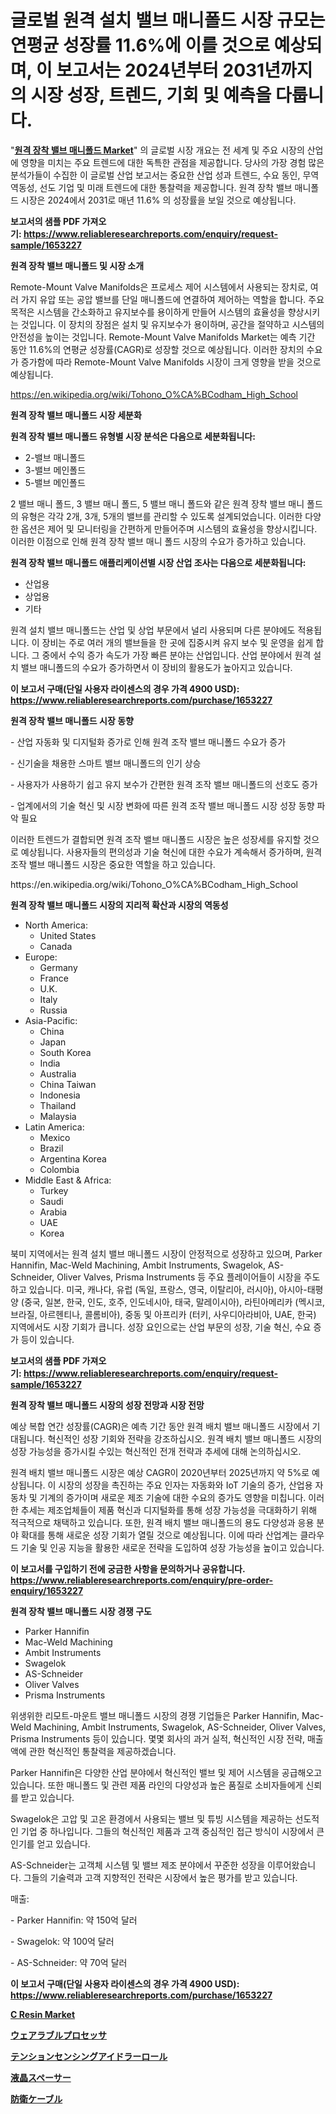 <p><h1>글로벌 원격 설치 밸브 매니폴드 시장 규모는 연평균 성장률 11.6%에 이를 것으로 예상되며, 이 보고서는 2024년부터 2031년까지의 시장 성장, 트렌드, 기회 및 예측을 다룹니다.</h1></p><p>"<strong><a href="https://www.reliableresearchreports.com/remote-mount-valve-manifolds-r1653227">원격 장착 밸브 매니폴드 Market</a></strong>" 의 글로벌 시장 개요는 전 세계 및 주요 시장의 산업에 영향을 미치는 주요 트렌드에 대한 독특한 관점을 제공합니다. 당사의 가장 경험 많은 분석가들이 수집한 이 글로벌 산업 보고서는 중요한 산업 성과 트렌드, 수요 동인, 무역 역동성, 선도 기업 및 미래 트렌드에 대한 통찰력을 제공합니다. 원격 장착 밸브 매니폴드 시장은 2024에서 2031로 매년 11.6% 의 성장률을 보일 것으로 예상됩니다.</p>
<p><strong>보고서의 샘플 PDF 가져오기:&nbsp;<a href="https://www.reliableresearchreports.com/enquiry/request-sample/1653227">https://www.reliableresearchreports.com/enquiry/request-sample/1653227</a></strong></p>
<p><strong>원격 장착 밸브 매니폴드 및 시장 소개</strong></p>
<p><p>Remote-Mount Valve Manifolds은 프로세스 제어 시스템에서 사용되는 장치로, 여러 가지 유압 또는 공압 밸브를 단일 매니폴드에 연결하여 제어하는 역할을 합니다. 주요 목적은 시스템을 간소화하고 유지보수를 용이하게 만들어 시스템의 효율성을 향상시키는 것입니다. 이 장치의 장점은 설치 및 유지보수가 용이하며, 공간을 절약하고 시스템의 안전성을 높이는 것입니다. Remote-Mount Valve Manifolds Market는 예측 기간 동안 11.6%의 연평균 성장률(CAGR)로 성장할 것으로 예상됩니다. 이러한 장치의 수요가 증가함에 따라 Remote-Mount Valve Manifolds 시장이 크게 영향을 받을 것으로 예상됩니다.</p></p>
<p><a href="https://en.wikipedia.org/wiki/Tohono_O%CA%BCodham_High_School">https://en.wikipedia.org/wiki/Tohono_O%CA%BCodham_High_School</a></p>
<p><strong>원격 장착 밸브 매니폴드 시장 세분화</strong></p>
<p><strong>원격 장착 밸브 매니폴드 유형별 시장 분석은 다음으로 세분화됩니다:</strong></p>
<p><ul><li>2-밸브 매니폴드</li><li>3-밸브 메인폴드</li><li>5-밸브 메인폴드</li></ul></p>
<p><p>2 밸브 매니 폴드, 3 밸브 매니 폴드, 5 밸브 매니 폴드와 같은 원격 장착 밸브 매니 폴드의 유형은 각각 2개, 3개, 5개의 밸브를 관리할 수 있도록 설계되었습니다. 이러한 다양한 옵션은 제어 및 모니터링을 간편하게 만들어주며 시스템의 효율성을 향상시킵니다. 이러한 이점으로 인해 원격 장착 밸브 매니 폴드 시장의 수요가 증가하고 있습니다.</p></p>
<p><strong>원격 장착 밸브 매니폴드 애플리케이션별 시장 산업 조사는 다음으로 세분화됩니다:</strong></p>
<p><ul><li>산업용</li><li>상업용</li><li>기타</li></ul></p>
<p><p>원격 설치 밸브 매니폴드는 산업 및 상업 부문에서 널리 사용되며 다른 분야에도 적용됩니다. 이 장비는 주로 여러 개의 밸브들을 한 곳에 집중시켜 유지 보수 및 운영을 쉽게 합니다. 그 중에서 수익 증가 속도가 가장 빠른 분야는 산업입니다. 산업 분야에서 원격 설치 밸브 매니폴드의 수요가 증가하면서 이 장비의 활용도가 높아지고 있습니다.</p></p>
<p><strong>이 보고서 구매(단일 사용자 라이센스의 경우 가격 4900 USD): <a href="https://www.reliableresearchreports.com/purchase/1653227">https://www.reliableresearchreports.com/purchase/1653227</a></strong></p>
<p><strong>원격 장착 밸브 매니폴드 시장 동향</strong></p>
<p><p>- 산업 자동화 및 디지털화 증가로 인해 원격 조작 밸브 매니폴드 수요가 증가</p><p>- 신기술을 채용한 스마트 밸브 매니폴드의 인기 상승</p><p>- 사용자가 사용하기 쉽고 유지 보수가 간편한 원격 조작 밸브 매니폴드의 선호도 증가</p><p>- 업계에서의 기술 혁신 및 시장 변화에 따른 원격 조작 밸브 매니폴드 시장 성장 동향 파악 필요</p><p>이러한 트렌드가 결합되면 원격 조작 밸브 매니폴드 시장은 높은 성장세를 유지할 것으로 예상됩니다. 사용자들의 편의성과 기술 혁신에 대한 수요가 계속해서 증가하며, 원격 조작 밸브 매니폴드 시장은 중요한 역할을 하고 있습니다.</p></p>
<p>https://en.wikipedia.org/wiki/Tohono_O%CA%BCodham_High_School</p>
<p><strong>원격 장착 밸브 매니폴드 시장의 지리적 확산과 시장의 역동성</strong></p>
<p><ul>
    <li>
        North America:
        <ul>
            <li>United States</li>
            <li>Canada</li>
        </ul>
    </li>
    <li>
        Europe:
        <ul>
            <li>Germany</li>
            <li>France</li>
            <li>U.K.</li>
            <li>Italy</li>
            <li>Russia</li>
        </ul>
    </li>
    <li>
        Asia-Pacific:
        <ul>
            <li>China</li>
            <li>Japan</li>
            <li>South Korea</li>
            <li>India</li>
            <li>Australia</li>
            <li>China Taiwan</li>
            <li>Indonesia</li>
            <li>Thailand</li>
            <li>Malaysia</li>
        </ul>
    </li>
    <li>
        Latin America:
        <ul>
            <li>Mexico</li>
            <li>Brazil</li>
            <li>Argentina Korea</li>
            <li>Colombia</li>
        </ul>
    </li>
    <li>
        Middle East & Africa:
        <ul>
            <li>Turkey</li>
            <li>Saudi</li>
            <li>Arabia</li>
            <li>UAE</li>
            <li>Korea</li>
        </ul>
    </li>
    </ul></p>
<p><p>북미 지역에서는 원격 설치 밸브 매니폴드 시장이 안정적으로 성장하고 있으며, Parker Hannifin, Mac-Weld Machining, Ambit Instruments, Swagelok, AS-Schneider, Oliver Valves, Prisma Instruments 등 주요 플레이어들이 시장을 주도하고 있습니다. 미국, 캐나다, 유럽 (독일, 프랑스, 영국, 이탈리아, 러시아), 아시아-태평양 (중국, 일본, 한국, 인도, 호주, 인도네시아, 태국, 말레이시아), 라틴아메리카 (멕시코, 브라질, 아르헨티나, 콜롬비아), 중동 및 아프리카 (터키, 사우디아라비아, UAE, 한국) 지역에서도 시장 기회가 큽니다. 성장 요인으로는 산업 부문의 성장, 기술 혁신, 수요 증가 등이 있습니다.</p></p>
<p><strong>보고서의 샘플 PDF 가져오기:&nbsp;<a href="https://www.reliableresearchreports.com/enquiry/request-sample/1653227">https://www.reliableresearchreports.com/enquiry/request-sample/1653227</a></strong></p>
<p><strong>원격 장착 밸브 매니폴드 시장의 성장 전망과 시장 전망</strong></p>
<p><p>예상 복합 연간 성장률(CAGR)은 예측 기간 동안 원격 배치 밸브 매니폴드 시장에서 기대됩니다. 혁신적인 성장 기회와 전략을 강조하십시오. 원격 배치 밸브 매니폴드 시장의 성장 가능성을 증가시킬 수있는 혁신적인 전개 전략과 추세에 대해 논의하십시오.</p><p>원격 배치 밸브 매니폴드 시장은 예상 CAGR이 2020년부터 2025년까지 약 5%로 예상됩니다. 이 시장의 성장을 촉진하는 주요 인자는 자동화와 IoT 기술의 증가, 산업용 자동차 및 기계의 증가이며 새로운 제조 기술에 대한 수요의 증가도 영향을 미칩니다. 이러한 추세는 제조업체들이 제품 혁신과 디지털화를 통해 성장 가능성을 극대화하기 위해 적극적으로 채택하고 있습니다. 또한, 원격 배치 밸브 매니폴드의 용도 다양성과 응용 분야 확대를 통해 새로운 성장 기회가 열릴 것으로 예상됩니다. 이에 따라 산업계는 클라우드 기술 및 인공 지능을 활용한 새로운 전략을 도입하여 성장 가능성을 높이고 있습니다.</p></p>
<p><strong>이 보고서를 구입하기 전에 궁금한 사항을 문의하거나 공유합니다. <a href="https://www.reliableresearchreports.com/enquiry/pre-order-enquiry/1653227">https://www.reliableresearchreports.com/enquiry/pre-order-enquiry/1653227</a></strong></p>
<p><strong>원격 장착 밸브 매니폴드 시장 경쟁 구도</strong></p>
<p><ul><li>Parker Hannifin</li><li>Mac-Weld Machining</li><li>Ambit Instruments</li><li>Swagelok</li><li>AS-Schneider</li><li>Oliver Valves</li><li>Prisma Instruments</li></ul></p>
<p><p>위생위한 리모트-마운트 밸브 매니폴드 시장의 경쟁 기업들은 Parker Hannifin, Mac-Weld Machining, Ambit Instruments, Swagelok, AS-Schneider, Oliver Valves, Prisma Instruments 등이 있습니다. 몇몇 회사의 과거 실적, 혁신적인 시장 전략, 매출액에 관한 혁신적인 통찰력을 제공하겠습니다.</p><p>Parker Hannifin은 다양한 산업 분야에서 혁신적인 밸브 및 제어 시스템을 공급해오고 있습니다. 또한 매니폴드 및 관련 제품 라인의 다양성과 높은 품질로 소비자들에게 신뢰를 받고 있습니다. </p><p>Swagelok은 고압 및 고온 환경에서 사용되는 밸브 및 튜빙 시스템을 제공하는 선도적인 기업 중 하나입니다. 그들의 혁신적인 제품과 고객 중심적인 접근 방식이 시장에서 큰 인기를 얻고 있습니다. </p><p>AS-Schneider는 고객체 시스템 및 밸브 제조 분야에서 꾸준한 성장을 이루어왔습니다. 그들의 기술력과 고객 지향적인 전략은 시장에서 높은 평가를 받고 있습니다.</p><p>매출:</p><p>- Parker Hannifin: 약 150억 달러</p><p>- Swagelok: 약 100억 달러</p><p>- AS-Schneider: 약 70억 달러</p></p>
<p><strong>이 보고서 구매(단일 사용자 라이센스의 경우 가격 4900 USD): <a href="https://www.reliableresearchreports.com/purchase/1653227">https://www.reliableresearchreports.com/purchase/1653227</a></strong></p>
<p><strong><p><a href="https://www.linkedin.com/pulse/c-resin-market-trends-detailed-study-its-segmentation-analyzing-c0a0c?trackingId=7GhT1HYvQyGM3IAHl9h5Dw%3D%3D">C Resin Market</a></p><p><a href="https://github.com/zjkmgcs938405/Market-Research-Report-List-4/blob/main/604443873457.md">ウェアラブルプロセッサ</a></p><p><a href="https://github.com/roulaayoub-saad/Market-Research-Report-List-3/blob/main/113861073458.md">テンションセンシングアイドラーロール</a></p><p><a href="https://medium.com/@mares423/lcd%E3%82%B9%E3%83%9A%E3%83%BC%E3%82%B5%E3%83%BC%E3%83%9E%E3%83%BC%E3%82%B1%E3%83%83%E3%83%88-%E3%82%B0%E3%83%AD%E3%83%BC%E3%83%90%E3%83%AB%E3%81%8A%E3%82%88%E3%81%B3%E5%9C%B0%E5%9F%9F%E5%88%86%E6%9E%90-%E3%82%A8%E3%83%B3%E3%83%89%E3%83%A6%E3%83%BC%E3%82%B6%E3%83%BC-%E8%A3%BD%E5%93%81-%E5%9C%B0%E5%9F%9F%E3%81%AB%E7%84%A6%E7%82%B9%E3%82%92%E5%BD%93%E3%81%A6%E3%81%9F-%E5%88%86%E6%9E%90%E3%81%A8%E4%BA%88%E6%B8%AC-2024%E5%B9%B4-2031%E5%B9%B4-e28a8561bb65">液晶スペーサー</a></p><p><a href="https://medium.com/@reyeshowell655/%E9%98%B2%E8%A1%9B%E3%82%B1%E3%83%BC%E3%83%96%E3%83%AB%E5%B8%82%E5%A0%B4-%E3%82%A8%E3%83%B3%E3%83%89%E3%83%A6%E3%83%BC%E3%82%B6%E3%83%BC-%E8%A3%BD%E5%93%81-%E5%9C%B0%E5%9F%9F%E3%81%AB%E7%84%A6%E7%82%B9%E3%82%92%E5%BD%93%E3%81%A6%E3%81%9F%E3%82%B0%E3%83%AD%E3%83%BC%E3%83%90%E3%83%AB%E3%81%8A%E3%82%88%E3%81%B3%E5%9C%B0%E5%9F%9F%E5%88%A5%E3%81%AE%E5%88%86%E6%9E%90-%E5%88%86%E6%9E%90%E3%81%A8%E4%BA%88%E6%B8%AC-2024%E5%B9%B4-2031%E5%B9%B4-e4f1110d3776">防衛ケーブル</a></p></strong></p>
<p></p>